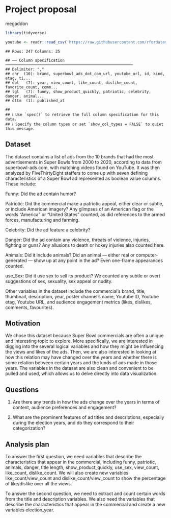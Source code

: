 Project proposal
================
megaddon

``` r
library(tidyverse)
```

``` r
youtube <- readr::read_csv('https://raw.githubusercontent.com/rfordatascience/tidytuesday/master/data/2021/2021-03-02/youtube.csv')
```

    ## Rows: 247 Columns: 25

    ## ── Column specification ────────────────────────────────────────────────────────
    ## Delimiter: ","
    ## chr  (10): brand, superbowl_ads_dot_com_url, youtube_url, id, kind, etag, ti...
    ## dbl   (7): year, view_count, like_count, dislike_count, favorite_count, comm...
    ## lgl   (7): funny, show_product_quickly, patriotic, celebrity, danger, animal...
    ## dttm  (1): published_at

    ## 
    ## ℹ Use `spec()` to retrieve the full column specification for this data.
    ## ℹ Specify the column types or set `show_col_types = FALSE` to quiet this message.

## Dataset

The dataset contains a list of ads from the 10 brands that had the most
advertisements in Super Bowls from 2000 to 2020, according to data from
superbowl-ads.com, with matching videos found on YouTube. It was then
analyzed by FiveThirtyEight staffers to come up with seven defining
characteristics of a Super Bowl ad represented as boolean value columns.
These include:

Funny: Did the ad contain humor?

Patriotic: Did the commercial make a patriotic appeal, either clear or
subtle, or include American imagery? Any glimpses of an American flag or
the words “America” or “United States” counted, as did references to the
armed forces, manufacturing and farming.

Celebrity: Did the ad feature a celebrity?

Danger: Did the ad contain any violence, threats of violence, injuries,
fighting or guns? Any allusions to death or hokey injuries also counted
here.

Animals: Did it include animals? Did an animal — either real or
computer-generated — show up at any point in the ad? Even one-frame
appearances counted.

use\_Sex: Did it use sex to sell its product? We counted any subtle or
overt suggestions of sex, sexuality, sex appeal or nudity.

Other variables in the dataset include the commercial’s brand, title,
thumbnail, description, year, poster channel’s name, Youtube ID, Youtube
etag, Youtube URL, and audience engagement metrics (likes, dislikes,
comments, favourites).

## Motivation

We chose this dataset because Super Bowl commercials are often a unique
and interesting topic to explore. More specifically, we are interested
in digging into the several logical variables and how they might be
influencing the views and likes of the ads. Then, we are also interested
in looking at how this relation may have changed over the years and
whether there is some relation between certain years and the kinds of
ads made in those years. The variables in the dataset are also clean and
convenient to be pulled and used, which allows us to delve directly into
data visualization.

## Questions

1.  Are there any trends in how the ads change over the years in terms
    of content, audience preferences and engagement?

2.  What are the prominent features of ad titles and descriptions,
    especially during the election years, and do they correspond to
    their categorization?

## Analysis plan

To answer the first question, we need variables that describe the
characteristics that appear in the commercial, including funny,
patriotic, animals, danger, title length, show\_product\_quickly,
use\_sex, view\_count, like\_count, dislike\_count. We will also create
new variables like\_count/view\_count and dislike\_count/view\_count to
show the percentage of like/dislike over all the views.

To answer the second question, we need to extract and count certain
words from the title and description variables. We also need the
variables that describe the characteristics that appear in the
commercial and create a new variables election\_year.

